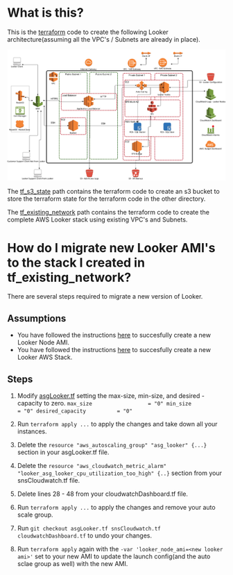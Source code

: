 # What is this?

This is the [terraform](https://www.terraform.io/) code to create the following Looker architecture(assuming all the VPC's / Subnets are already in place).

![AWS](images/looker.jpg)

The [tf_s3_state](https://github.com/turnerlabs/looker_stack_aws_ec2_tf/tree/master/tf_s3_state) path contains the terraform code to create an s3 bucket to store the terraform state for the terraform code in the other directory.

The [tf_existing_network](https://github.com/turnerlabs/looker_stack_aws_ec2_tf/tree/master/tf_existing_network) path contains the terraform code to create the complete AWS Looker stack using existing VPC's and Subnets.

# How do I migrate new Looker AMI's to the stack I created in tf_existing_network?

There are several steps required to migrate a new version of Looker.

## Assumptions

* You have followed the instructions [here](https://github.com/turnerlabs/looker_stack_aws_ec2_ami/blob/master/looker_node) to succesfully create a new Looker Node AMI.
* You have followed the instructions [here](https://github.com/turnerlabs/looker_stack_aws_ec2_tf/tree/master/tf_existing_network) to succesfully create a new Looker AWS Stack.


## Steps

1. Modify [asgLooker.tf](https://github.com/turnerlabs/looker_stack_aws_ec2_tf/blob/master/tf_existing_network/asgLooker.tf) setting the max-size, min-size, and desired -capacity to zero.
`max_size                  = "0"
  min_size                  = "0"
  desired_capacity          = "0"`

2. Run `terraform apply ...` to apply the changes and take down all your instances.

3. Delete the `resource "aws_autoscaling_group" "asg_looker" {...}` section in your asgLooker.tf file.

4. Delete the `resource "aws_cloudwatch_metric_alarm" "looker_asg_looker_cpu_utilization_too_high" {..}` section from your snsCloudwatch.tf file.

5. Delete lines 28 - 48 from your cloudwatchDashboard.tf file.

6. Run `terraform apply ...` to apply the changes and remove your auto scale group.

7. Run `git checkout asgLooker.tf snsCloudwatch.tf cloudwatchDashboard.tf` to undo your changes.

8. Run `terraform apply` again with the `-var 'looker_node_ami=<new looker ami>'` set to your new AMI to update the launch config(and the auto sclae group as well) with the new AMI.
